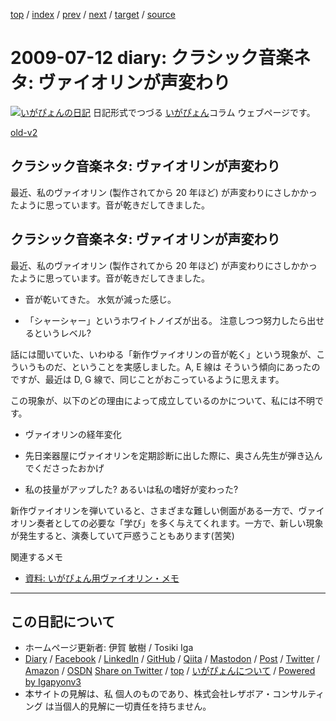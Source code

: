 [top](../index.html) 
 / [index](index.html) 
 / [prev](ig090703.html) 
 / [next](ig090714.html) 
 / [target](https://www.igapyon.jp/igapyon/diary/2009/ig090712.html) 
 / [source](https://github.com/igapyon/diary/blob/master/2009/ig090712.src.md) 

2009-07-12 diary: クラシック音楽ネタ: ヴァイオリンが声変わり
=====================================================================================================
[![いがぴょんの日記](https://www.igapyon.jp/igapyon/diary/images/iga202308_256.jpg "いがぴょん")](https://www.igapyon.jp/igapyon/diary/memo/memoigapyon.html) 日記形式でつづる [いがぴょん](https://www.igapyon.jp/igapyon/diary/memo/memoigapyon.html)コラム ウェブページです。

[old-v2](ig090712-orig.html)

## クラシック音楽ネタ: ヴァイオリンが声変わり

最近、私のヴァイオリン (製作されてから 20 年ほど) が声変わりにさしかかったように思っています。音が乾きだしてきました。


## クラシック音楽ネタ: ヴァイオリンが声変わり

最近、私のヴァイオリン (製作されてから 20 年ほど) が声変わりにさしかかったように思っています。音が乾きだしてきました。

* 音が乾いてきた。
  水気が減った感じ。
  
* 「シャーシャー」というホワイトノイズが出る。
  注意しつつ努力したら出せるというレベル?

話には聞いていた、いわゆる「新作ヴァイオリンの音が乾く」という現象が、こういうものだ、ということを実感しました。A, E 線は そういう傾向にあったのですが、最近は
D, G 線で、同じことがおこっているように思えます。

この現象が、以下のどの理由によって成立しているのかについて、私には不明です。

* ヴァイオリンの経年変化
  
* 先日楽器屋にヴァイオリンを定期診断に出した際に、奥さん先生が弾き込んでくださったおかげ
  
* 私の技量がアップした? あるいは私の嗜好が変わった?

新作ヴァイオリンを弾いていると、さまざまな難しい側面がある一方で、ヴァイオリン奏者としての必要な「学び」を多く与えてくれます。一方で、新しい現象が発生すると、演奏していて戸惑うこともあります(苦笑)

関連するメモ

* [資料: いがぴょん用ヴァイオリン・メモ](../memo/memoviolin.html)


----------------------------------------------------------------------------------------------------

## この日記について

* ホームページ更新者: 伊賀 敏樹 / Tosiki Iga
* [Diary](https://www.igapyon.jp/igapyon/diary/) / [Facebook](https://www.facebook.com/igapyon) / [LinkedIn](https://www.linkedin.com/in/toshikiiga) / [GitHub](https://github.com/igapyon) / [Qiita](https://qiita.com/igapyon) / [Mastodon](https://social.vivaldi.net/@igapyon) / [Post](https://post.news/igapyon) / [Twitter](https://twitter.com/ToshikiIga) / [Amazon](https://www.amazon.co.jp/%E4%BC%8A%E8%B3%80-%E6%95%8F%E6%A8%B9/e/B004LTQWCQ) / [OSDN](https://ja.osdn.net/users/iga/)
[Share on Twitter](https://twitter.com/intent/tweet?hashtags=igapyon%2Cdiary%2C%E3%81%84%E3%81%8C%E3%81%B4%E3%82%87%E3%82%93&text=%E3%82%AF%E3%83%A9%E3%82%B7%E3%83%83%E3%82%AF%E9%9F%B3%E6%A5%BD%E3%83%8D%E3%82%BF%3A+%E3%83%B4%E3%82%A1%E3%82%A4%E3%82%AA%E3%83%AA%E3%83%B3%E3%81%8C%E5%A3%B0%E5%A4%89%E3%82%8F%E3%82%8A&url=https%3A%2F%2Fwww.igapyon.jp%2Figapyon%2Fdiary%2F2009%2Fig090712.html) / [top](../index.html) / [いがぴょんについて](https://www.igapyon.jp/igapyon/diary/memo/memoigapyon.html) / [Powered by Igapyonv3](https://github.com/igapyon/igapyonv3)
* 本サイトの見解は、私 個人のものであり、株式会社レザボア・コンサルティング は当個人的見解に一切責任を持ちません。 
